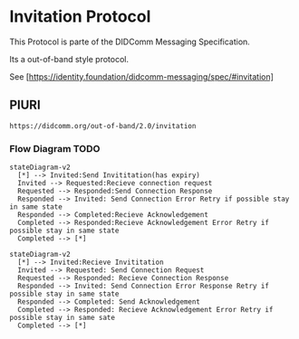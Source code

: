 # Invitation Protocol

This Protocol is parte of the DIDComm Messaging Specification.

Its a out-of-band style protocol.

See [https://identity.foundation/didcomm-messaging/spec/#invitation]

## PIURI

`https://didcomm.org/out-of-band/2.0/invitation`

### Flow Diagram TODO

```mermaid
stateDiagram-v2
  [*] --> Invited:Send Invititation(has expiry)
  Invited --> Requested:Recieve connection request
  Requested --> Responded:Send Connection Response
  Responded --> Invited: Send Connection Error Retry if possible stay in same state
  Responded --> Completed:Recieve Acknowledgement
  Completed --> Responded:Recieve Acknowledgement Error Retry if possible stay in same state
  Completed --> [*] 
```

```mermaid
stateDiagram-v2
  [*] --> Invited:Recieve Invititation 
  Invited --> Requested: Send Connection Request
  Requested --> Responded: Recieve Connection Response
  Responded --> Invited: Send Connection Error Response Retry if possible stay in same state
  Responded --> Completed: Send Acknowledgement
  Completed --> Responded: Recieve Acknowledgement Error Retry if possible stay in same sate
  Completed --> [*] 
```

